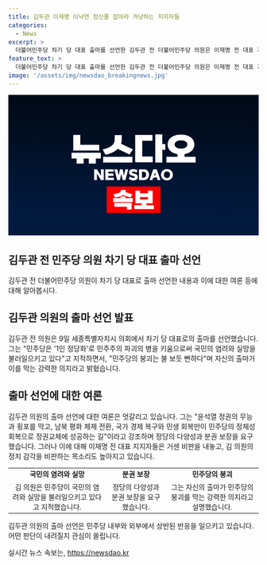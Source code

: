 ```yaml
---
title: 김두관 이재명 이낙연 정신줄 잡아라 겨냥하는 지지자들
categories:
  - News
excerpt: >
  더불어민주당 차기 당 대표 출마를 선언한 김두관 전 더불어민주당 의원은 이재명 전 대표 지지자들의 비난을 받고 있다. 김 전 의원은 출마 기자회견에서 민주당의 붕괴를 막겠다는 강력한 의지를 드러내며 민주당의 현재 상황을 우려했다. 그러나 이에 대한 반대 의견도 제기되고 있으며, 이를 통해 민주당 내의 갈등과 당 내부의 문제들이 드러나고 있다.
feature_text: >
  더불어민주당 차기 당 대표 출마를 선언한 김두관 전 더불어민주당 의원은 이재명 전 대표 지지자들의 비난을 받고 있다. 김 전 의원은 출마 기자회견에서 민주당의 붕괴를 막겠다는 강력한 의지를 드러내며 민주당의 현재 상황을 우려했다. 그러나 이에 대한 반대 의견도 제기되고 있으며, 이를 통해 민주당 내의 갈등과 당 내부의 문제들이 드러나고 있다.
image: '/assets/img/newsdao_breakingnews.jpg'
---
```


<p><img src="/assets/img/newsdao_breakingnews.jpg" alt="koreaapp 속보" /></p>

<h2 data-ke-size="size26">김두관 전 민주당 의원 차기 당 대표 출마 선언</h2>

<p data-ke-size="size16">김두관 전 더불어민주당 의원이 차기 당 대표로 출마 선언한 내용과 이에 대한 여론 등에 대해 알아봅시다.</p>

<h2 data-ke-size="size24">김두관 의원의 출마 선언 발표</h2>

<p data-ke-size="size16">김두관 전 의원은 9일 세종특별자치시 의회에서 차기 당 대표로의 출마를 선언했습니다. 그는 "민주당은 '1인 정당화'로 민주주의 파괴의 병을 키움으로써 국민의 염려와 실망을 불러일으키고 있다"고 지적하면서, "민주당의 붕괴는 불 보듯 뻔하다"며 자신의 출마가 이를 막는 강력한 의지라고 밝혔습니다.</p>

<h2 data-ke-size="size24">출마 선언에 대한 여론</h2>

<p data-ke-size="size16">김두관 의원의 출마 선언에 대한 여론은 엇갈리고 있습니다. 그는 "윤석열 정권의 무능과 횡포를 막고, 남북 평화 체제 전환, 국가 경제 복구와 민생 회복만이 민주당의 정체성 회복으로 정권교체에 성공하는 길"이라고 강조하며 정당의 다양성과 분권 보장을 요구했습니다. 그러나 이에 대해 이재명 전 대표 지지자들은 거센 비판을 내놓고, 김 의원의 정치 감각을 비판하는 목소리도 높아지고 있습니다.</p>

<table>
    <tr>
        <td style="text-align: center; height: 17px;"><b>국민의 염려와 실망</b></td>
        <td style="text-align: center; height: 17px;"><b>분권 보장</b></td>
        <td style="text-align: center; height: 17px;"><b>민주당의 붕괴</b></td>
    </tr>
    <tr>
        <td style="text-align: center; height: 17px;">김 의원은 민주당이 국민의 염려와 실망을 불러일으키고 있다고 지적했습니다.</td>
        <td style="text-align: center; height: 17px;">정당의 다양성과 분권 보장을 요구했습니다.</td>
        <td style="text-align: center; height: 17px;">그는 자신의 출마가 민주당의 붕괴를 막는 강력한 의지라고 설명했습니다.</td>
    </tr>
</table>

<p data-ke-size="size16">김두관 의원의 출마 선언은 민주당 내부와 외부에서 상반된 반응을 일으키고 있습니다. 어떤 판단이 내려질지 관심이 쏠립니다.</p>
실시간 뉴스 속보는, <a href="https://newsdao.kr" rel="dofollow">https://newsdao.kr</a>


